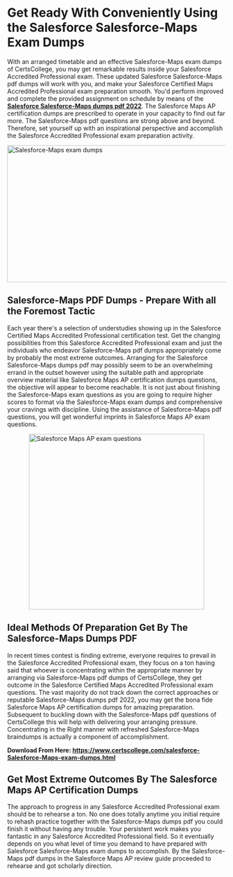 <h1><strong>Get Ready With Conveniently Using the Salesforce Salesforce-Maps Exam Dumps&nbsp;</strong></h1>
<p><span style="font-weight: 400;">With an arranged timetable and an effective  Salesforce-Maps exam dumps of CertsCollege, you may get remarkable results inside your Salesforce Accredited Professional exam. These updated Salesforce Salesforce-Maps pdf dumps will work with you, and make your Salesforce Certified Maps Accredited Professional exam preparation smooth. You'd perform improved and complete the provided assignment on schedule by means of the <strong><a href="https://www.certscollege.com/salesforce-Salesforce-Maps-exam-dumps.html">Salesforce Salesforce-Maps dumps pdf 2022</a></strong>. The Salesforce Maps AP certification dumps are prescribed to operate in your capacity to find out far more. The  Salesforce-Maps pdf questions are strong above and beyond. Therefore, set yourself up with an inspirational perspective and accomplish the Salesforce Accredited Professional exam preparation activity.&nbsp;</span></p>
<p><span style="font-weight: 400;"><img style="display: block; margin-left: auto; margin-right: auto;" src="https://i.ibb.co/CPDK3ps/Yellow-and-Blue-Initiative-Blog-Banner.png" alt="Salesforce-Maps exam dumps" width="559" height="315" /></span></p>
<h2><strong>Salesforce-Maps PDF Dumps - Prepare With all the Foremost Tactic</strong></h2>
<p><span style="font-weight: 400;">Each year there's a selection of understudies showing up in the Salesforce Certified Maps Accredited Professional certification test. Get the changing possibilities from this Salesforce Accredited Professional exam and just the individuals who endeavor Salesforce-Maps pdf dumps appropriately come by probably the most extreme outcomes. Arranging for the Salesforce Salesforce-Maps dumps pdf may possibly seem to be an overwhelming errand in the outset however using the suitable path and appropriate overview material like Salesforce Maps AP certification dumps questions, the objective will appear to become reachable. It is not just about finishing the Salesforce-Maps exam questions as you are going to require higher scores to format via the Salesforce-Maps exam dumps and comprehensive your cravings with discipline. Using the assistance of Salesforce-Maps pdf questions, you will get wonderful imprints in Salesforce Maps AP exam questions.</span></p>
<p><span style="font-weight: 400;"><a href="https://tinyurl.com/5fzxsfm9"><img style="display: block; margin-left: auto; margin-right: auto;" src="https://i.ibb.co/9tMrhdY/Teacher-Appreciation-Invitation.png" alt="Salesforce Maps AP exam questions " width="404" height="404" /></a></span></p>
<h2><strong>Ideal Methods Of Preparation Get By The Salesforce-Maps Dumps PDF</strong></h2>
<p><span style="font-weight: 400;">In recent times contest is finding extreme, everyone requires to prevail in the Salesforce Accredited Professional exam, they focus on a ton having said that whoever is concentrating within the appropriate manner by arranging via Salesforce-Maps pdf dumps of CertsCollege, they get outcome in the Salesforce Certified Maps Accredited Professional exam questions. The vast majority do not track down the correct approaches or reputable Salesforce-Maps dumps pdf 2022, you may get the bona fide Salesforce Maps AP certification dumps for amazing preparation. Subsequent to buckling down with the  Salesforce-Maps pdf questions of CertsCollege this will help with delivering your arranging pressure. Concentrating in the Right manner with refreshed Salesforce-Maps braindumps is actually a component of accomplishment.</span></p>
<p><span style="font-weight: 400;"><strong>Download From Here: <a href="https://www.certscollege.com/salesforce-Salesforce-Maps-exam-dumps.html">https://www.certscollege.com/salesforce-Salesforce-Maps-exam-dumps.html</a></strong></span></p>
<h2><strong>Get Most Extreme Outcomes By The Salesforce Maps AP Certification Dumps</strong></h2>
<p><span style="font-weight: 400;">The approach to progress in any Salesforce Accredited Professional exam should be to rehearse a ton. No one does totally anytime you initial require to rehash practice together with the Salesforce-Maps dumps pdf you could finish it without having any trouble. Your persistent work makes you fantastic in any Salesforce Accredited Professional field. So it eventually depends on you what level of time you demand to have prepared with Salesforce Salesforce-Maps exam dumps to accomplish. By the Salesforce-Maps pdf dumps in the Salesforce Maps AP review guide proceeded to rehearse and got scholarly direction.</span></p>
